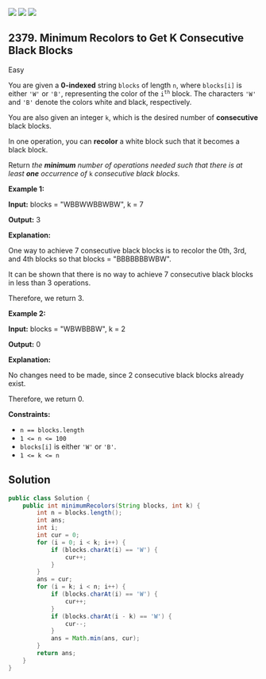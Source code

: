 [![](https://img.shields.io/github/stars/javadev/LeetCode-in-Java?label=Stars&style=flat-square)](https://github.com/javadev/LeetCode-in-Java)
[![](https://img.shields.io/github/forks/javadev/LeetCode-in-Java?label=Fork%20me%20on%20GitHub%20&style=flat-square)](https://github.com/javadev/LeetCode-in-Java/fork)
[![](https://img.shields.io/badge/-LeetCode%20in%20Kotlin-blue?style=flat-square)](https://github.com/javadev/LeetCode-in-Kotlin)

## 2379\. Minimum Recolors to Get K Consecutive Black Blocks

Easy

You are given a **0-indexed** string `blocks` of length `n`, where `blocks[i]` is either `'W'` or `'B'`, representing the color of the <code>i<sup>th</sup></code> block. The characters `'W'` and `'B'` denote the colors white and black, respectively.

You are also given an integer `k`, which is the desired number of **consecutive** black blocks.

In one operation, you can **recolor** a white block such that it becomes a black block.

Return _the **minimum** number of operations needed such that there is at least **one** occurrence of_ `k` _consecutive black blocks._

**Example 1:**

**Input:** blocks = "WBBWWBBWBW", k = 7

**Output:** 3

**Explanation:**

One way to achieve 7 consecutive black blocks is to recolor the 0th, 3rd, and 4th blocks so that blocks = "BBBBBBBWBW".

It can be shown that there is no way to achieve 7 consecutive black blocks in less than 3 operations.

Therefore, we return 3.

**Example 2:**

**Input:** blocks = "WBWBBBW", k = 2

**Output:** 0

**Explanation:**

No changes need to be made, since 2 consecutive black blocks already exist.

Therefore, we return 0. 

**Constraints:**

*   `n == blocks.length`
*   `1 <= n <= 100`
*   `blocks[i]` is either `'W'` or `'B'`.
*   `1 <= k <= n`

## Solution

```java
public class Solution {
    public int minimumRecolors(String blocks, int k) {
        int n = blocks.length();
        int ans;
        int i;
        int cur = 0;
        for (i = 0; i < k; i++) {
            if (blocks.charAt(i) == 'W') {
                cur++;
            }
        }
        ans = cur;
        for (i = k; i < n; i++) {
            if (blocks.charAt(i) == 'W') {
                cur++;
            }
            if (blocks.charAt(i - k) == 'W') {
                cur--;
            }
            ans = Math.min(ans, cur);
        }
        return ans;
    }
}
```